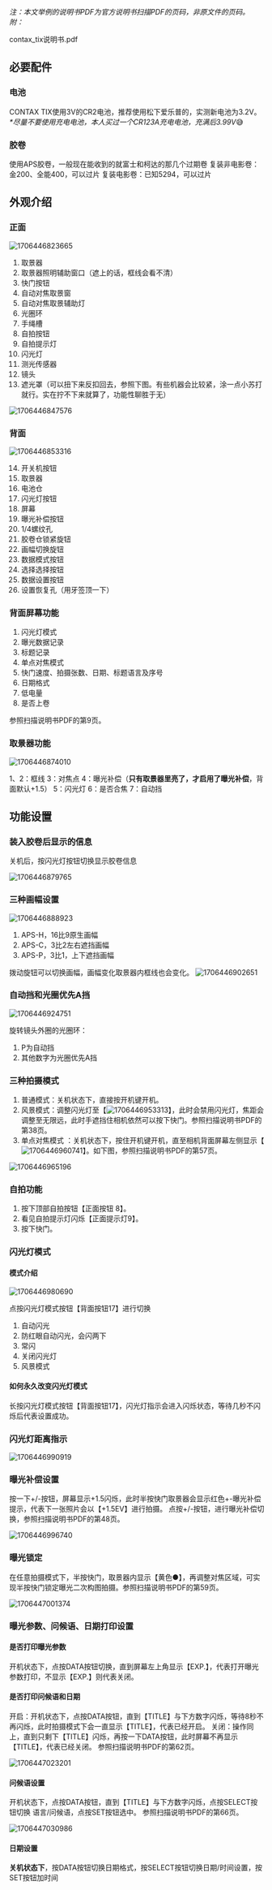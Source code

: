 _注：本文举例的说明书PDF为官方说明书扫描PDF的页码，非原文件的页码。_
_附：_

contax_tix说明书.pdf

## 必要配件

### 电池

CONTAX TIX使用3V的CR2电池，推荐使用松下爱乐普的，实测新电池为3.2V。
_*尽量不要使用充电电池，本人买过一个CR123A充电电池，充满后3.99V_😅

### 胶卷

使用APS胶卷，一般现在能收到的就富士和柯达的那几个过期卷
复装非电影卷：金200、全能400，可以过片
复装电影卷：已知5294，可以过片

## 外观介绍

### 正面

![1706446823665](image/CONTAX-TIX中文说明书/1706446823665.png)

1. 取景器
2. 取景器照明辅助窗口（遮上的话，框线会看不清）
3. 快门按钮
4. 自动对焦取景窗
5. 自动对焦取景辅助灯
6. 光圈环
7. 手绳槽
8. 自拍按钮
9. 自拍提示灯
10. 闪光灯
11. 测光传感器
12. 镜头
13. 遮光罩（可以扭下来反扣回去，参照下图。有些机器会比较紧，涂一点小苏打就行。实在拧不下来就算了，功能性聊胜于无）

![1706446847576](image/CONTAX-TIX中文说明书/1706446847576.png)

### 背面

![1706446853316](image/CONTAX-TIX中文说明书/1706446853316.png)

14. 开关机按钮
15. 取景器
16. 电池仓
17. 闪光灯按钮
18. 屏幕
19. 曝光补偿按钮
20. 1/4螺纹孔
21. 胶卷仓锁紧旋钮
22. 画幅切换旋钮
23. 数据模式按钮
24. 选择选择按钮
25. 数据设置按钮
26. 设置恢复孔（用牙签顶一下）

### 背面屏幕功能

1. 闪光灯模式
2. 曝光数据记录
3. 标题记录
4. 单点对焦模式
5. 快门速度、拍摄张数、日期、标题语言及序号
6. 日期格式
7. 低电量
8. 是否上卷

参照扫描说明书PDF的第9页。

### 取景器功能

![1706446874010](image/CONTAX-TIX中文说明书/1706446874010.png)

1、2：框线
3：对焦点
4：曝光补偿（**只有取景器里亮了，才启用了曝光补偿**，背面默认+1.5）
5：闪光灯
6：是否合焦
7：自动挡

## 功能设置

### 装入胶卷后显示的信息

关机后，按闪光灯按钮切换显示胶卷信息

![1706446879765](image/CONTAX-TIX中文说明书/1706446879765.png)

### 三种画幅设置

![1706446888923](image/CONTAX-TIX中文说明书/1706446888923.png)

1. APS-H，16比9原生画幅
2. APS-C，3比2左右遮挡画幅
3. APS-P，3比1，上下遮挡画幅

拨动旋钮可以切换画幅，画幅变化取景器内框线也会变化。
![1706446902651](image/CONTAX-TIX中文说明书/1706446902651.png)

### 自动挡和光圈优先A挡

![1706446924751](image/CONTAX-TIX中文说明书/1706446924751.png)

旋转镜头外圈的光圈环：

1. P为自动挡
2. 其他数字为光圈优先A挡

### 三种拍摄模式

1. 普通模式：关机状态下，直接按开机键开机。
2. 风景模式：调整闪光灯至【![1706446953313](image/CONTAX-TIX中文说明书/1706446953313.png)】，此时会禁用闪光灯，焦距会调整至无限远，此时手遮挡住相机依然可以按下快门。参照扫描说明书PDF的第38页。
3. 单点对焦模式 ：关机状态下，按住开机键开机，直至相机背面屏幕左侧显示【![1706446960741](image/CONTAX-TIX中文说明书/1706446960741.png)】。如下图，参照扫描说明书PDF的第57页。

![1706446965196](image/CONTAX-TIX中文说明书/1706446965196.png)

### 自拍功能

1. 按下顶部自拍按钮【正面按钮 8】。
2. 看见自拍提示灯闪烁【正面提示灯9】。
3. 按下快门。

### 闪光灯模式

#### 模式介绍

![1706446980690](image/CONTAX-TIX中文说明书/1706446980690.png)

点按闪光灯模式按钮【背面按钮17】进行切换

1. 自动闪光
2. 防红眼自动闪光，会闪两下
3. 常闪
4. 关闭闪光灯
5. 风景模式

#### 如何永久改变闪光灯模式

长按闪光灯模式按钮【背面按钮17】，闪光灯指示会进入闪烁状态，等待几秒不闪烁后代表设置成功。

### 闪光灯距离指示

![1706446990919](image/CONTAX-TIX中文说明书/1706446990919.png)

### 曝光补偿设置

按一下+/-按钮，屏幕显示+1.5闪烁，此时半按快门取景器会显示红色+-曝光补偿提示，代表下一张照片会以【+1.5EV】进行拍摄。
点按+/-按钮，进行曝光补偿切换，参照扫描说明书PDF的第48页。

![1706446996740](image/CONTAX-TIX中文说明书/1706446996740.png)

### 曝光锁定

在任意拍摄模式下，半按快门，取景器内显示【黄色●】，再调整对焦区域，可实现半按快门锁定曝光二次构图拍摄。参照扫描说明书PDF的第59页。

![1706447001374](image/CONTAX-TIX中文说明书/1706447001374.png)

### 曝光参数、问候语、日期打印设置

#### 是否打印曝光参数

开机状态下，点按DATA按钮切换，直到屏幕左上角显示【EXP.】，代表打开曝光参数打印，不显示【EXP.】则代表关闭。

#### 是否打印问候语和日期

开启：开机状态下，点按DATA按钮，直到【TITLE】与下方数字闪烁，等待8秒不再闪烁，此时拍摄模式下会一直显示【TITLE】，代表已经开启。
关闭：操作同上，直到只剩下【TITLE】闪烁，再按一下DATA按钮，此时屏幕不再显示【TITLE】，代表已经关闭。
参照扫描说明书PDF的第62页。

![1706447023201](image/CONTAX-TIX中文说明书/1706447023201.png)

#### 问候语设置

开机状态下，点按DATA按钮，直到【TITLE】与下方数字闪烁，点按SELECT按钮切换 语言/问候语，点按SET按钮选中。
参照扫描说明书PDF的第66页。

![1706447030986](image/CONTAX-TIX中文说明书/1706447030986.png)

#### 日期设置

**关机状态下**，按DATA按钮切换日期格式，按SELECT按钮切换日期/时间设置，按SET按钮加时间
